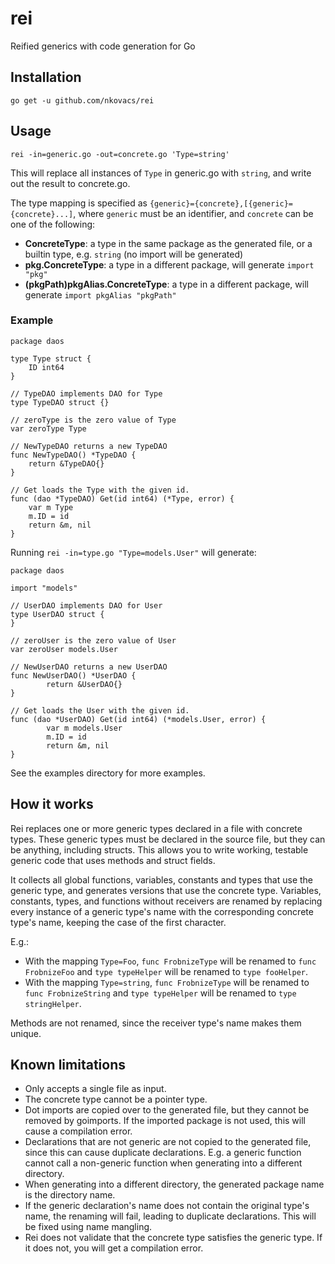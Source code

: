 # rei

Reified generics with code generation for Go

## Installation

```
go get -u github.com/nkovacs/rei
```

## Usage

```
rei -in=generic.go -out=concrete.go 'Type=string'
```

This will replace all instances of `Type` in generic.go with `string`, and write out the result to concrete.go.

The type mapping is specified as `{generic}={concrete},[{generic}={concrete}...]`, where `generic` must be an identifier,
and `concrete` can be one of the following:
- **ConcreteType**: a type in the same package as the generated file, or a builtin type, e.g. `string` (no import will be generated)
- **pkg.ConcreteType**: a type in a different package, will generate `import "pkg"`
- **(pkgPath)pkgAlias.ConcreteType**: a type in a different package, will generate `import pkgAlias "pkgPath"`

### Example

```
package daos

type Type struct {
	ID int64
}

// TypeDAO implements DAO for Type
type TypeDAO struct {}

// zeroType is the zero value of Type
var zeroType Type

// NewTypeDAO returns a new TypeDAO
func NewTypeDAO() *TypeDAO {
	return &TypeDAO{}
}

// Get loads the Type with the given id.
func (dao *TypeDAO) Get(id int64) (*Type, error) {
	var m Type
	m.ID = id
	return &m, nil
}
```

Running `rei -in=type.go "Type=models.User"` will generate:

```
package daos

import "models"

// UserDAO implements DAO for User
type UserDAO struct {
}

// zeroUser is the zero value of User
var zeroUser models.User

// NewUserDAO returns a new UserDAO
func NewUserDAO() *UserDAO {
        return &UserDAO{}
}

// Get loads the User with the given id.
func (dao *UserDAO) Get(id int64) (*models.User, error) {
        var m models.User
        m.ID = id
        return &m, nil
}
```

See the examples directory for more examples.

## How it works

Rei replaces one or more generic types declared in a file with concrete types.
These generic types must be declared in the source file, but they can be anything, including structs.
This allows you to write working, testable generic code that uses methods and struct fields.

It collects all global functions, variables, constants and types that use the generic type,
and generates versions that use the concrete type.
Variables, constants, types, and functions without receivers are renamed by replacing every instance of a
generic type's name with the corresponding concrete type's name, keeping the case of the first character.

E.g.:
- With the mapping `Type=Foo`, `func FrobnizeType` will be renamed to `func FrobnizeFoo`
and `type typeHelper` will be renamed to `type fooHelper`.
- With the mapping `Type=string`, `func FrobnizeType` will be renamed to `func FrobnizeString`
and `type typeHelper` will be renamed to `type stringHelper`.

Methods are not renamed, since the receiver type's name makes them unique.

## Known limitations

- Only accepts a single file as input.
- The concrete type cannot be a pointer type.
- Dot imports are copied over to the generated file, but they cannot be removed by goimports.
  If the imported package is not used, this will cause a compilation error.
- Declarations that are not generic are not copied to the generated file, since this can cause duplicate declarations.
  E.g. a generic function cannot call a non-generic function when generating into a different directory.
- When generating into a different directory, the generated package name is the directory name.
- If the generic declaration's name does not contain the original type's name, the renaming will fail, leading to duplicate declarations.
  This will be fixed using name mangling.
- Rei does not validate that the concrete type satisfies the generic type. If it does not, you will get a compilation error.

